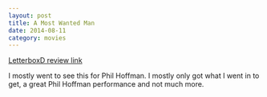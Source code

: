 ```yaml
---
layout: post
title: A Most Wanted Man 
date: 2014-08-11
category: movies
---
```

 
[LetterboxD review link](http://letterboxd.com/samarthbhaskar/film/a-most-wanted-man/)

 I mostly went to see this for Phil Hoffman. I mostly only got what I went in to get, a great Phil Hoffman performance and not much more.

